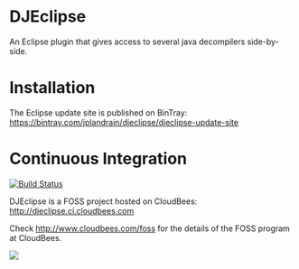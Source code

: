 DJEclipse
=========

An Eclipse plugin that gives access to several java decompilers side-by-side.

Installation
============

The Eclipse update site is published on BinTray: https://bintray.com/jplandrain/djeclipse/djeclipse-update-site

Continuous Integration
======================

[![Build Status](https://djeclipse.ci.cloudbees.com/buildStatus/icon?job=DJEclipse)](https://djeclipse.ci.cloudbees.com/job/DJEclipse/)

DJEclipse is a FOSS project hosted on CloudBees: http://djeclipse.ci.cloudbees.com

Check http://www.cloudbees.com/foss for the details of the FOSS program at CloudBees.

![](http://web-static-cloudfront.s3.amazonaws.com/images/badges/BuiltOnDEV.png)
